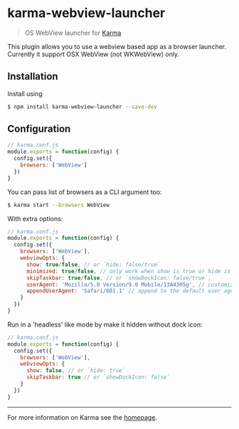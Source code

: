 # karma-webview-launcher

> OS WebView launcher for [Karma](https://github.com/karma-runner/karma)

This plugin allows you to use a webview based app as a browser launcher.
Currently it support OSX WebView (not WKWebView) only.

## Installation

Install using

```bash
$ npm install karma-webview-launcher --save-dev
```

## Configuration

```js
// karma.conf.js
module.exports = function(config) {
  config.set({
    browsers: ['WebView']
  })
}
```

You can pass list of browsers as a CLI argument too:

```bash
$ karma start --browsers WebView
```

With extra options:

```js
// karma.conf.js
module.exports = function(config) {
  config.set({
    browsers: ['WebView'],
    webviewOpts: {
      show: true/false, // or `hide: false/true`
      minimized: true/false, // only work when show is true or hide is false
      skipTaskbar: true/false, // or `showDockIcon: false/true`,
      userAgent: 'Mozilla/5.0 Version/9.0 Mobile/13A4305g', // customize the user agent
      appendUserAgent: 'Safari/601.1' // append to the default user agent, *not working with userAgent*
    }
  })
}
```

Run in a 'headless' like mode by make it hidden without dock icon:

```js
// karma.conf.js
module.exports = function(config) {
  config.set({
    browsers: ['WebView'],
    webviewOpts: {
      show: false, // or `hide: true`
      skipTaskbar: true // or `showDockIcon: false`
    }
  })
}
```


----

For more information on Karma see the [homepage].

[homepage]: http://karma-runner.github.com
